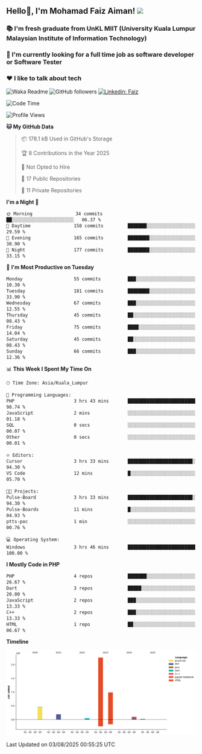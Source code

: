 <h2> Hello👋, I'm Mohamad Faiz Aiman! <img src="https://media.giphy.com/media/12oufCB0MyZ1Go/giphy.gif" width="50"></h2>

### 📚 I'm fresh graduate from UnKL MIIT (University Kuala Lumpur Malaysian Institute of Information Technology)
###  🔭 I'm currently looking for a full time job as software developer or Software Tester
###  ❤️ I like to talk about tech 


![Waka Readme](https://github.com/anmol098/anmol098/workflows/Waka%20Readme/badge.svg)
![GitHub followers](https://img.shields.io/github/followers/faizaiman?label=Follow&style=social)
[![Linkedin: Faiz](https://img.shields.io/badge/-Faiz-blue?style=flat-square&logo=Linkedin&logoColor=white&link=https://www.linkedin.com/in/mohamad-faiz-aiman-623747192/)](https://www.linkedin.com/in/mohamad-faiz-aiman-623747192/)

<!--START_SECTION:waka-->
![Code Time](http://img.shields.io/badge/Code%20Time-372%20hrs%2040%20mins-blue)

![Profile Views](http://img.shields.io/badge/Profile%20Views-2-blue)

**🐱 My GitHub Data** 

> 📦 178.1 kB Used in GitHub's Storage 
 > 
> 🏆 8 Contributions in the Year 2025
 > 
> 🚫 Not Opted to Hire
 > 
> 📜 17 Public Repositories 
 > 
> 🔑 11 Private Repositories 
 > 
**I'm a Night 🦉** 

```text
🌞 Morning                34 commits          ██░░░░░░░░░░░░░░░░░░░░░░░   06.37 % 
🌆 Daytime                158 commits         ███████░░░░░░░░░░░░░░░░░░   29.59 % 
🌃 Evening                165 commits         ████████░░░░░░░░░░░░░░░░░   30.90 % 
🌙 Night                  177 commits         ████████░░░░░░░░░░░░░░░░░   33.15 % 
```
📅 **I'm Most Productive on Tuesday** 

```text
Monday                   55 commits          ███░░░░░░░░░░░░░░░░░░░░░░   10.30 % 
Tuesday                  181 commits         ████████░░░░░░░░░░░░░░░░░   33.90 % 
Wednesday                67 commits          ███░░░░░░░░░░░░░░░░░░░░░░   12.55 % 
Thursday                 45 commits          ██░░░░░░░░░░░░░░░░░░░░░░░   08.43 % 
Friday                   75 commits          ████░░░░░░░░░░░░░░░░░░░░░   14.04 % 
Saturday                 45 commits          ██░░░░░░░░░░░░░░░░░░░░░░░   08.43 % 
Sunday                   66 commits          ███░░░░░░░░░░░░░░░░░░░░░░   12.36 % 
```


📊 **This Week I Spent My Time On** 

```text
🕑︎ Time Zone: Asia/Kuala_Lumpur

💬 Programming Languages: 
PHP                      3 hrs 43 mins       █████████████████████████   98.74 % 
JavaScript               2 mins              ░░░░░░░░░░░░░░░░░░░░░░░░░   01.18 % 
SQL                      0 secs              ░░░░░░░░░░░░░░░░░░░░░░░░░   00.07 % 
Other                    0 secs              ░░░░░░░░░░░░░░░░░░░░░░░░░   00.01 % 

🔥 Editors: 
Cursor                   3 hrs 33 mins       ████████████████████████░   94.30 % 
VS Code                  12 mins             █░░░░░░░░░░░░░░░░░░░░░░░░   05.70 % 

🐱‍💻 Projects: 
Pulse-Board              3 hrs 33 mins       ████████████████████████░   94.30 % 
Pulse-Boards             11 mins             █░░░░░░░░░░░░░░░░░░░░░░░░   04.93 % 
ptts-poc                 1 min               ░░░░░░░░░░░░░░░░░░░░░░░░░   00.76 % 

💻 Operating System: 
Windows                  3 hrs 46 mins       █████████████████████████   100.00 % 
```

**I Mostly Code in PHP** 

```text
PHP                      4 repos             ███████░░░░░░░░░░░░░░░░░░   26.67 % 
Dart                     3 repos             █████░░░░░░░░░░░░░░░░░░░░   20.00 % 
JavaScript               2 repos             ███░░░░░░░░░░░░░░░░░░░░░░   13.33 % 
C++                      2 repos             ███░░░░░░░░░░░░░░░░░░░░░░   13.33 % 
HTML                     1 repo              ██░░░░░░░░░░░░░░░░░░░░░░░   06.67 % 
```



**Timeline**

![Lines of Code chart](https://raw.githubusercontent.com/faizaiman/faizaiman/main/assets/bar_graph.png)


 Last Updated on 03/08/2025 00:55:25 UTC
<!--END_SECTION:waka-->
